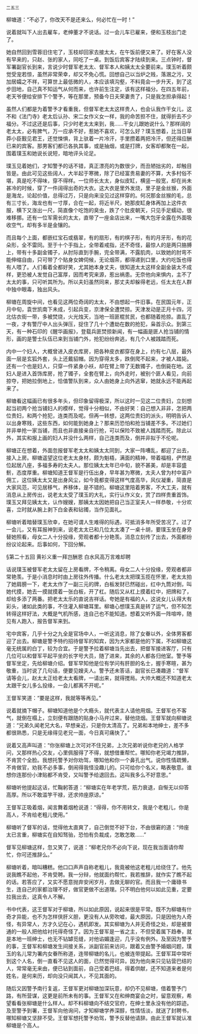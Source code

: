     二五三 

   柳塘道：“不必了，你改天不是还来么，何必忙在一时！”

   说着就叫下人出去雇车，老绅董才不说话。过一会儿车已雇来，便和玉枝出门走了。

   她自然回到雪蓉旧住宅了，玉枝却回家去接太太，在午饭前便又来了。好在客人没有早来的，只赵、张的家人，同吃了一桌。到饭后宾客才陆续到来。三点钟时，督军署副官长到来，言说少时督军老太太、督军本人和姨太太全要前来。璞玉听着颇觉受宠若惊，虽然非常荣幸，却又不免心慌。回想自己以当炉之贱，落溷之污，又加居孀之不祥，可算世上最低微的人，本应该填沟壑，不料竟会一步升天，到了这步田地，自己真不知运气从何而来，也许前生注定，该有这样福分。在四五年前，老天爷便给安排下个警予，等在那里，预备今日夫荣妻贵了，只是我怎担承得起！

   虽然人们都是为着警予才看重我，但督军老太太这样贵人，也会认我作干女儿，这不和《法门寺》老太后认孙、宋二女作义女一样，我的命苦担不住，就得折去不少福分。不过这还是后事，只少时老太太来到，我……干女儿跟她说什么？那样阔的老太太，必有脾气，万一应承不好，惹她不喜欢，可怎么好？璞玉想着，比当日草莽小臣觐见君王，还觉悚惧，背上驮着一片冷汗，手里攒着两把冷汗，但还得应酬已来的宾客。那男客们都已各执其事，或是抽烟，或是打牌，女客却都聚在一起，围着璞玉和她说长说短，暗地评头论足。

   璞玉见着她们，才知警予的话不错，真正漂亮的为数很少，而丑陋拙劣的，却触目皆是。由此可见这些阔人，大半起于寒微，除了已经富贵易妻的不算，大多村俗不堪，真是吃不得味，穿不得样。一位师长太太，身似皮缸，横竖一般宽，却在尚未甚冷的时候，穿了一件阔得出奇的大衣。这大衣是里外发烧，里子是金丝猴，外面是海龙，论起价值，总得过万，只是向来没见过这样穿的。何况那金丝猴的毛，总有三寸长，海龙也有一寸厚，合在一起，将近半尺，她那皮缸身体再加上这件衣服，横下又涨出一尺，简直像个吃饱的臭虫，跌了个肚皮朝天，只见手足蠕动，很难移挪。还有一位军需长的太太，直带了一座金店出来，一嘴大包牙全露在外面吸收空气，却有多半是金镶的。

   而且每个上面，都嵌红宝石或翡翠，有的扇形，有的棋子形，有的月牙形，有的花朵形，全不雷同。至于十个手指上，全带着戒指，还不奇怪，最惊人的是两只胳膊上，带有十多副金镯子，从肘际直到手腕，完全带满，不露肌肉，以致她的肘弯不能伸缩自由，只可带了个贴身女婢伺候，无论烟茶，都得递到口里，大约吃饭也得有人喂了。人们看着全都好笑，尤其她本身丈夫，很知道太太这样全副金装太不成样，更恐被人发觉自己富厚，因而考究来源，惹出祸患。无奈他向来惧内，主不了太太的事，只可听其所为。所以夫妇虽然同来，那丈夫却躲得老远，任太太在人群中独中眼毒，独出风头。

   柳塘在周旋中间，也看见这两位奇阔的太太，不由想起一件旧事。在民国元年，正月中旬，袁世凯南下未成，引起兵变，京津保全遭焚掠。天津发动是正月十四，河北估衣街一带，多被焚烧，火光烛天，当地一班匪棍贫民，也都随着抢掠。直乱了一夜，才有警厅中人出头弹压，捉住了几十个遭劫在数的抢犯，枭首示众。到第三天，有一种石印的《醒华画报》，登载兵匪焚掠新闻，有一幅画是匪人抢当铺的情形，画的是警士队伍已来到当铺门外，抢犯纷纷奔逃，有几个人被践踏而死。

   内中一个妇人，大概曾进入皮衣库房，把各种皮衣都穿在身上，约有七八层，最外面一层是玄狐外套，头上还戴貂帽。因为穿得太多，跌倒爬不起来，才被人踏毙。还有一个也是妇人，只穿一件紧身小袄，却在臂上带了无数镯子，也倒毙在地。这妇人是进入首饰库房，抢了镯子，全套在臂上，向外走时，被别个匪人看见，向前掠夺，把她拉倒地上，恰值警队到来，众人由她身上向外逃窜，她就永远不能再起来了。

   柳塘看这幅画已有很多年头，但印象留得极深，所以这时一见这二位贵妇，立刻想起当初两个抢当铺妇人的模样，觉得十分相似，不由好笑：自己想入非非，怎把两位贵妇，和两个抢犯，连类而及呢。但再一转想，这两位贵妇的派头，明明告诉人以出身寒贱，这些东西，如何能到她身上？那来历恐怕和抢当铺差不多。不过她们并非单抢一家当铺，而且也非直接亲自行抢，可以保险不致被人践踏而死。除此以外，其实和报上画的妇人并没什么两样，自己连类而及，倒并非拟于不伦呢。

   柳塘正在想着，外面忽报督军老太太和姨太太同到，大家一阵嘈乱，都迎了出去，接入上房。柳塘遥望这位老太太身材，颇为魁梧，满面的精神，带着福相，俨然是位起居八座，多福多寿的太夫人。那位姨太太年已中旬，貌不甚美，却是丰容盛鬋，态度厚重。柳塘知道王督军是行伍出身，早年甚为寒微，太夫人曾为村中富户佣工，这位姨太太又是出身风尘，如今竟都变得这样气度高华，风仪凝重，简直是大家风范，可见居移气，养移体，是不错的。柳塘这里陪着男客，不大工夫，就有消息从上房传出，说老太太受了璞玉的大礼，实行认作义女，赏了四样贵重首饰。璞玉又拜见姨太太，认作嫂嫂，那姨太太因她把自己当正室夫人一样恭敬，十分欢喜，立时就从腕上剥下白金表和钻镯，当作见面礼。

   柳塘听着暗替璞玉欣幸，在她可谓人生难得的际遇，可抵消多年所受苦况了。过了一会儿，又有耳报神到来，说老太太已和几位太太凑了一桌十胡，要璞玉坐在身旁替她照看，母女二人十分投缘，旁观者都十分艳羡。消息立刻传了出去，外面都纷纷议论起来。后事如何，下回分解。

   §第二十五回 黄衫义重一拜岂酬恩 白水风高万言难却聘

   话说璞玉被督军老太太留在上房看牌，不令稍离。母女二人十分投缘，旁观者都非常艳羡。于是小消息时时由上房往外传播。什么老太太把璞玉揽在怀里，老太太拍了她肩膀一下，老太太作了一副三元的牌，白板发财已然碰出，红中九筒对倒，叫她代摸，她去一摸就摸着一张白板，开了杠。随后又从杠上摸着红中，把牌和了，却给多添了两番。把老太太乐的直说吉祥话。夸她是有福的人，这说女儿认得大有彩头，诸如此类的事，不住灌入柳塘耳里。柳塘心想璞玉真是转了运气，但不知怎转得这样好法，大概是气机所感，连自己也不能知道。想着又听外面一阵喧哗，随见有人跑入，报告督军来到。

   宅中宾客，几乎十分之九全是官场中人，一听这消息，除了女眷以外，全体男客都迎了出去。柳塘是警予特约招待督军的知宾，因为大家都是他的下属，不如柳塘这毫无统属的白丁，较为合宜。于是警予拉着柳塘当先出去，把督军接进客厅，只有几位可以和督军平起平坐的长字号大员，随了进来，其余的人都各归他室。警予等督军坐定，先给柳塘介绍。督军早知他是位有学问有肝胆的名士，握手寒暄，甚为敬重，当时说了几句话，便要见嫂夫人。警予还未答话，副官长已凑趣道：“督军请等会儿，赵太太正给老太太看牌，一请出来，就得搅局。大帅大概还不知道老太太跟干女儿多么投缘，一会儿都离不开呢。”

   王督军笑道：“要是这样，我就等等再见。”

   说着就摘下帽子。柳塘知道他是个大瘾头，就代表主人请他用烟。王督军也不客气，就倒在榻上，立刻便有跟随的贴身小马弁过来，替他烧烟。王督军就向柳塘说道：“兄弟久闻老兄大名，早想亲近，只是你太清高了。兄弟和本地绅士，差不多都很熟悉，只是无缘得见老兄一面，今日真可痛快了。”

   说着又高声叫道：“你张柳塘上次可对不住兄弟，上次兄弟听说你老兄的人格学问，又那样热心交友，心里佩服得了不得，就想借重帮忙。哪知你老兄竭力推辞，不肯赏个全脸。我想托警予对你劝驾，哪知他和你一个鼻孔出气。说你性情疏懒，不肯做官，劝我不必多事，倒闹得我怪没趣儿的。只可给你个名义，略表敬意。谁想你连那份小津贴都不肯受，又叫警予给退回去。这叫我多么不好意思。”

   柳塘听他提起这话，忙鞠躬答道：“柳塘实在年老学荒，筋力衰退，自惭无以仰答高厚。所以不敢滥竽干禄，还求帅座原谅。”

   王督军正吸着烟，闻言舞着烟枪说道：“得得，你不用转文，我是个老粗儿，你是高人，不肯给老粗儿使用。”

   柳塘听了督军的话，觉得他太直爽了，自己倒觉不好下台，不由很窘的道：“帅座太已言重，柳塘实在自知驽骀，恐怕有负裁成，怎敢怎敢……”

   督军见柳塘这样，忽又笑了，说道：“柳老兄你不必向下说，现在我当面请你帮忙，你可还推辞么。”

   柳塘听着，暗叫糟糕。他口口声声自称老粗儿，我竟被他这老粗儿给绕住了。他先说我瞧不起他，不肯受聘。我一分辩，他就面约帮忙，我若推辞，就作实了瞧不起的话。若答应了，又实不愿意抛弃安闲岁月，去做无聊的官。而且我一个庸碌书生，连自己的家都治理不好，做官更做不出道理。只不明白他何以如此见重，定要拉我出去，这真令人不解。

   书中代表，这王督军对于柳塘，所以如此原因，说起来很是平常。既不为柳塘有什奇才异能，也不为怎样侠肝义胆，更没有人从旁吹嘘，最大原因，只是因他为人奇怪，有异常人，方才久记在心，遇机即发。其实柳塘为人并无奇怪之处，却是被普通的一般人把他给衬托得奇怪了。因为王督军是一省之主，不但受着属下趋奉，就是本地一班绅士，也无不钻罅觅缝，对他谄媚逢迎，几乎没有例外。及至因为警予的事，王督军和柳塘发生间接关系，派副官前来访问，跟着又由警予婚姻问题，璞玉的名儿常为署内女眷所称道，连带柳塘的名儿，也被连带提起。王督军耳中常听到这个人名，倒一直看不见这人的面，已然觉得可异。因为他向来只见钻营巴结的人，常常毫无来由，便已钻到面前，自己受着巴结，得着供献，还不知道来者是何姓名，是何来历，却向没只闻其人，不见其面的。

   随后又因警予南行复返，王督军更对柳塘加深玩意，却仍不见柳塘，借着警予门路，有所营谋，这更是前所未有的事。王督军又在和绅商宴会之时，留意观察，希望看看张柳塘是什么样人。却不料柳塘向不结交官府，在绅士里永没有他的踪迹。及至警予到署，王督军向他询问，才知柳塘学养深醇，性情恬淡，就送了封聘书，哪知柳塘又坚辞不受。王督军想托警予劝驾，警予反替他请辞。由此王督军就认准柳塘是个高人。

